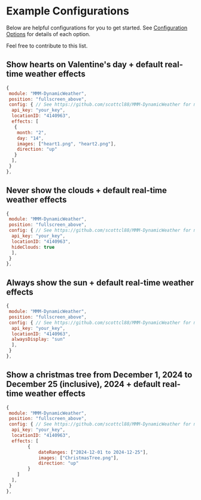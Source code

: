# Example Configurations
Below are helpful configurations for you to get started. See [Configuration Options](ConfigurationOptions.md) for details of each option. 

Feel free to contribute to this list.

## Show hearts on Valentine's day + default real-time weather effects

````javascript
{
 module: "MMM-DynamicWeather",
 position: "fullscreen_above",
 config: { // See https://github.com/scottcl88/MMM-DynamicWeather for more information.
  api_key: "your_key",
  locationID: "4140963",
  effects: [
   {
    month: "2",
    day: "14",
    images: ["heart1.png", "heart2.png"],
    direction: "up"
   }
  ],
 }
},
````

## Never show the clouds + default real-time weather effects

````javascript
{
 module: "MMM-DynamicWeather",
 position: "fullscreen_above",
 config: { // See https://github.com/scottcl88/MMM-DynamicWeather for more information.
  api_key: "your_key",
  locationID: "4140963",
  hideClouds: true
  ],
 }
},
````

## Always show the sun + default real-time weather effects

````javascript
{
 module: "MMM-DynamicWeather",
 position: "fullscreen_above",
 config: { // See https://github.com/scottcl88/MMM-DynamicWeather for more information.
  api_key: "your_key",
  locationID: "4140963",
  alwaysDisplay: "sun"
  ],
 }
},
````

## Show a christmas tree from December 1, 2024 to December 25 (inclusive), 2024 + default real-time weather effects

````javascript
{
 module: "MMM-DynamicWeather",
 position: "fullscreen_above",
 config: { // See https://github.com/scottcl88/MMM-DynamicWeather for more information.
  api_key: "your_key",
  locationID: "4140963",
  effects: [
        {
            dateRanges: ["2024-12-01 to 2024-12-25"],
            images: ["ChristmasTree.png"],
            direction: "up"
        }
    ]
  ],
 }
},
````

